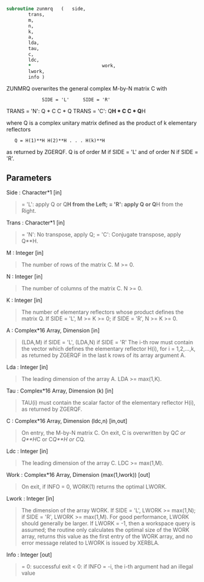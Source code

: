 ```fortran
subroutine zunmrq	(	side,
		trans,
		m,
		n,
		k,
		a,
		lda,
		tau,
		c,
		ldc,
		*                          work,
		lwork,
		info )
```

 ZUNMRQ overwrites the general complex M-by-N matrix C with

                 SIDE = 'L'     SIDE = 'R'
 TRANS = 'N':      Q * C          C * Q
 TRANS = 'C':      Q**H * C       C * Q**H

 where Q is a complex unitary matrix defined as the product of k
 elementary reflectors

       Q = H(1)**H H(2)**H . . . H(k)**H

 as returned by ZGERQF. Q is of order M if SIDE = 'L' and of order N
 if SIDE = 'R'.

## Parameters
Side : Character*1 [in]
> = 'L': apply Q or Q**H from the Left;
> = 'R': apply Q or Q**H from the Right.

Trans : Character*1 [in]
> = 'N':  No transpose, apply Q;
> = 'C':  Conjugate transpose, apply Q**H.

M : Integer [in]
> The number of rows of the matrix C. M >= 0.

N : Integer [in]
> The number of columns of the matrix C. N >= 0.

K : Integer [in]
> The number of elementary reflectors whose product defines
> the matrix Q.
> If SIDE = 'L', M >= K >= 0;
> if SIDE = 'R', N >= K >= 0.

A : Complex*16 Array, Dimension [in]
> (LDA,M) if SIDE = 'L',
> (LDA,N) if SIDE = 'R'
> The i-th row must contain the vector which defines the
> elementary reflector H(i), for i = 1,2,...,k, as returned by
> ZGERQF in the last k rows of its array argument A.

Lda : Integer [in]
> The leading dimension of the array A. LDA >= max(1,K).

Tau : Complex*16 Array, Dimension (k) [in]
> TAU(i) must contain the scalar factor of the elementary
> reflector H(i), as returned by ZGERQF.

C : Complex*16 Array, Dimension (ldc,n) [in,out]
> On entry, the M-by-N matrix C.
> On exit, C is overwritten by Q*C or Q**H*C or C*Q**H or C*Q.

Ldc : Integer [in]
> The leading dimension of the array C. LDC >= max(1,M).

Work : Complex*16 Array, Dimension (max(1,lwork)) [out]
> On exit, if INFO = 0, WORK(1) returns the optimal LWORK.

Lwork : Integer [in]
> The dimension of the array WORK.
> If SIDE = 'L', LWORK >= max(1,N);
> if SIDE = 'R', LWORK >= max(1,M).
> For good performance, LWORK should generally be larger.
> If LWORK = -1, then a workspace query is assumed; the routine
> only calculates the optimal size of the WORK array, returns
> this value as the first entry of the WORK array, and no error
> message related to LWORK is issued by XERBLA.

Info : Integer [out]
> = 0:  successful exit
> < 0:  if INFO = -i, the i-th argument had an illegal value

